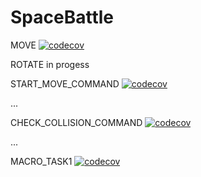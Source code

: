 # SpaceBattle

MOVE [![codecov](https://codecov.io/gh/egor951769794/SpaceBattle/branch/move2/graph/badge.svg?token=V44VRLBEG8)](https://codecov.io/gh/egor951769794/SpaceBattle)

ROTATE in progess

START_MOVE_COMMAND [![codecov](https://codecov.io/github/egor951769794/SpaceBattle/branch/startmovecommand/graph/badge.svg?token=V44VRLBEG8)](https://codecov.io/github/egor951769794/SpaceBattle)

...

CHECK_COLLISION_COMMAND [![codecov](https://codecov.io/github/egor951769794/SpaceBattle/branch/check_collision_command/graph/badge.svg?token=V44VRLBEG8)](https://codecov.io/github/egor951769794/SpaceBattle)

...

MACRO_TASK1 [![codecov](https://codecov.io/github/egor951769794/SpaceBattle/branch/macro_task1/graph/badge.svg?token=V44VRLBEG8)](https://codecov.io/github/egor951769794/SpaceBattle)

